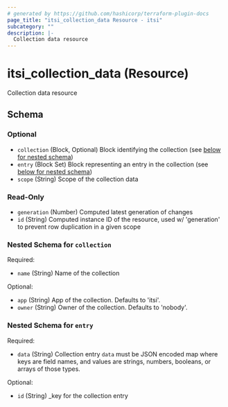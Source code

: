 ```yaml
---
# generated by https://github.com/hashicorp/terraform-plugin-docs
page_title: "itsi_collection_data Resource - itsi"
subcategory: ""
description: |-
  Collection data resource
---
```


# itsi_collection_data (Resource)

Collection data resource



<!-- schema generated by tfplugindocs -->
## Schema

### Optional

- `collection` (Block, Optional) Block identifying the collection (see [below for nested schema](#nestedblock--collection))
- `entry` (Block Set) Block representing an entry in the collection (see [below for nested schema](#nestedblock--entry))
- `scope` (String) Scope of the collection data

### Read-Only

- `generation` (Number) Computed latest generation of changes
- `id` (String) Computed instance ID of the resource, used w/ 'generation' to prevent row duplication in a given scope

<a id="nestedblock--collection"></a>
### Nested Schema for `collection`

Required:

- `name` (String) Name of the collection

Optional:

- `app` (String) App of the collection. Defaults to 'itsi'.
- `owner` (String) Owner of the collection. Defaults to 'nobody'.


<a id="nestedblock--entry"></a>
### Nested Schema for `entry`

Required:

- `data` (String) Collection entry `data` must be JSON encoded map where keys are field names, and values are strings, numbers, booleans, or arrays of those types.

Optional:

- `id` (String) _key for the collection entry
